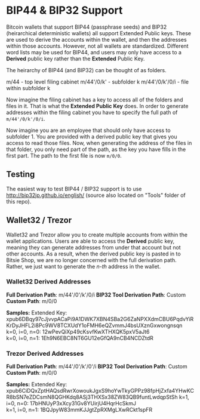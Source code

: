 BIP44 & BIP32 Support
=====================

Bitcoin wallets that support BIP44 (passphrase seeds) and BIP32 (heirarchical deterministic wallets) 
all support Extended Public keys. These are used to derive the accounts within the wallet, and then the 
addresses within those accounts. However, not all wallets are standardized. Different word lists may be 
used for BIP44, and users may only have access to a **Derived** public key rather than the **Extended** Public Key.

The heirarchy of BIP44 (and BIP32) can be thought of as folders.

m/44 - top level filing cabinet
m/44'/0/k' - subfolder k
m/44'/0/k'/0/i - file within subfolder k

Now imagine the filing cabinet has a key to access all of the folders and files in it. 
That is what the **Extended Public Key** does. In order to generate addresses within the filing cabinet you have to 
specify the full path of `m/44'/0/k'/0/i`.

Now imagine you are an employee that should only have access to subfolder 1. You are provided with a derived public key 
that gives you access to read those files. Now, when generating the address of the files in that folder, you only need part of the 
path, as the key you have fills in the first part. The path to the first file is now `m/0/0`.

## Testing

The easiest way to test BIP44 / BIP32 support is to use http://bip32jp.github.io/english/ (source also located on "Tools" folder of this repo). 

## Wallet32 / Trezor

Wallet32 and Trezor allow you to create multiple accounts from within the wallet applications. Users are 
able to access the **Derived** public key, meaning they can generate addresses from under that account but not 
other accounts. As a result, when the derived public key is pasted in to Bitsie Shop, we are no longer 
concerned with the full derivation path. Rather, we just want to generate the *n-th* address in the wallet. 

### Wallet32 Derived Addresses

**Full Derivation Path**: m/44'/0'/k'/0/i
**BIP32 Tool Derivation Path**: Custom
**Custom Path**: m/0/0

**Samples:**
Extended Key: xpub6DBqy97cJjvvpACaPi9A1DWK7XBN4SBa2G6ZaNPXXdmCBU6PqdvYiRKrDyJHFL2i8Pc9WV8TCXUdY1oFMH6eQZvmmJ4bsUXznGxwongnsqn
k=0, i=0, n=0: 12wPevQiXp49cKsvfKwXTHXQK5pxV5aJt6  
k=0, i=0, n=1: 1Eh9N6EBC8NT6GU12eGfQA9nCB4NCDZtdR

### Trezor Derived Addresses

**Full Derivation Path**: m/44'/0'/k'/0'/i 
**BIP32 Tool Derivation Path**: Custom
**Custom Path**: m/0/0

**Samples:**
Extended Key: xpub6CiDQxZptHAQsdRwrXowoukJgxS9hoYwTkyGPPz98fpHjZxfa4YHwKCR8bSN7eZDCsmN8QGHKdq8ASj3THXSx38ZW83QB9funtLwdqpStSh
k=1, i=0, n=0: 17bHNUyP3xXcy31Gv8YUirjU4HqrHcSkmJ  
k=1, i=0, n=1: 1BQJpyW83mmKJJgtZpRXMgLXwRCkt1spFR